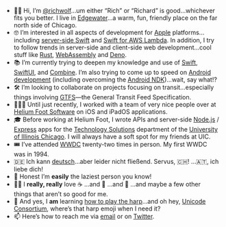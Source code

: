 - 👋🏻 Hi, I’m [@richwolf][1]…um either “Rich” or “Richard” is good…whichever fits you better. I live in [Edgewater][2]…a warm, fun, friendly place on the far north side of Chicago.
- 🤓 I’m interested in all aspects of development for [Apple][3] platforms…including [server-side Swift][4] and [Swift for AWS Lambda][5]. In addition, I try to follow trends in server-side and client-side web development…cool stuff like [Rust][6], [WebAssembly][7] and [Deno][8].
- 📚 I’m currently trying to deepen my knowledge and use of [Swift][9], [SwiftUI][10], and [Combine][11]. I’m also trying to come up to speed on [Android development][12] (including overcoming the [Android NDK][13])…wait, say what!?
- 🛠 I’m looking to collaborate on projects focusing on transit…especially things involving [GTFS][14]—the General Transit Feed Specification.
- 👨🏼‍💻 Until just recently, I worked with a team of very nice people over at [Helium Foot Software][15] on iOS and iPadOS applications.
- 🎓 Before working at Helium Foot, I wrote APIs and server-side [Node.js][16] / [Express][17] apps for the [Technology Solutions][18] department of the [University of Illinois Chicago][19]. I will always have a soft spot for my friends at UIC.
- 🎟 I’ve attended [WWDC][20] twenty-two times in person. My first WWDC was in 1994.
- 🇩🇪 Ich kann [deutsch][21]…aber leider nicht fließend. Servus, 🇨🇭! …🇦🇹, ich liebe dich!
- 🛌 Honest I’m **easily** the laziest person you know!
- 👍🏻 I **really, really** love ☕️ …and 🍺 …and 🍕 …and maybe a few other things that aren’t so good for me. 
- 🎵 And yes, I **am** learning [how to play the harp][22]…and oh hey, [Unicode Consortium][23], where’s that harp emoji when I need it?
- 📫 Here’s how to reach me via [email][24] or on [Twitter][25].

[1]:  https://github.com/richwolf "Rich’s GitHub Profile"
[2]:  https://en.wikipedia.org/wiki/Edgewater,_Chicago "Edgewater"
[3]:  http://apple.com "Apple"
[4]:  https://swift.org/server/ "Server-Side Swift"
[5]:  https://github.com/swift-server/swift-aws-lambda-runtime "Swift for AWS Lambda"
[6]:  https://www.rust-lang.org "Rust"
[7]:  https://webassembly.org "WebAssembly"
[8]:  https://deno.land "Deno"
[9]:  https://swift.org "Swift"
[10]:  https://developer.apple.com/xcode/swiftui/ "SwiftUI"
[11]:  https://developer.apple.com/documentation/combine "Combine"
[12]:  https://developer.android.com "Android Development"
[13]:  https://developer.android.com/ndk "Android NDK"
[14]:  https://developers.google.com/transit/gtfs "GTFS"
[15]:  http://heliumfoot.com "Helium Foot Software"
[16]:  https://nodejs.org/en/ "Node.js"
[17]:  https://expressjs.com "Express.js"
[18]:  https://it.uic.edu/it-community/technology-solutions/ "Technology Solutions"
[19]:  https://www.uic.edu "University of Illinois Chicago"
[20]:  https://developer.apple.com/wwdc21/ "WWDC"
[21]:  https://en.wikipedia.org/wiki/German_language "German Language"
[22]:  https://muziker.org/private-music-lessons-and-workshops/ "Annette Bjorling Harp Lessons"
[23]:  https://home.unicode.org "Unicode Consortium"
[24]:  mailto:richwolf@me.com "Rich’s Email"
[25]:  http://twitter.com/richwolf "Rich’s Twitter Feed"
